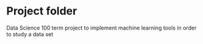 # Project folder
Data Science 100 term project to implement machine learning tools in order to study a data set

